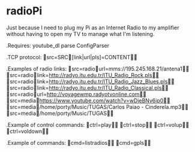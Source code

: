 # radioPi

Just because I need to plug my Pi as an Internet Radio to my amplifier without having to open my TV to manage what I'm listening.


.Requires:
youtube_dl
parse
ConfigParser

.TCP protocol:
src=SRC[link|url|pls]=CONTENT

.Examples of radio links:
src=radiourl=mms://195.245.168.21/antena1
src=radiolink=http://radyo.itu.edu.tr/ITU_Radio_Rock.pls
src=radiolink=http://radyo.itu.edu.tr/ITU_Radio_Jazz_Blues.pls
src=radiolink=http://radyo.itu.edu.tr/ITU_Radio_Classical.pls
src=radiourl=http://voyagewmp.radyotvonline.com
src=mediahttps://www.youtube.com/watch?v=wDjeBNv6ip0
src=media/home/porty/Music/TUGAS/Carlos Paiao - Cinderela.mp3
src=media/home/porty/Music/TUGAS

.Example of control commands:
ctrl=play
ctrl=stop
ctrl=volup
ctrl=voldown

.Example of commands:
cmd=listradios
cmd=gpls
